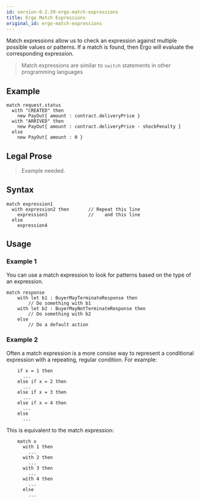 ```yaml
---
id: version-0.2.39-ergo-match-expressions
title: Ergo Match Expressions
original_id: ergo-match-expressions
---
```


Match expressions allow us to check an expression against multiple
possible values or patterns. If a match is found, then Ergo will
evaluate the corresponding expression.

> Match expressions are similar to `switch` statements in other
> programming languages

Example
-------

``` {.sourceCode .js}
match request.status
  with "CREATED" then
    new PayOut{ amount : contract.deliveryPrice }
  with "ARRIVED" then
    new PayOut{ amount : contract.deliveryPrice - shockPenalty }
  else
    new PayOut{ amount : 0 }
```

Legal Prose
-----------

> Example needed.

Syntax
------

``` {.sourceCode .js}
match expression1        
  with expression2 then       // Repeat this line
    expression3               //    and this line
  else
    expression4         
```

Usage
-----

### Example 1

You can use a match expression to look for patterns based on the type of
an expression.

``` {.sourceCode .js}
match response
    with let b1 : BuyerMayTerminateResponse then
        // Do something with b1
    with let b2 : BuyerMayNotTerminateResponse then
        // Do something with b2
    else
        // Do a default action
```

### Example 2

Often a match expression is a more consise way to represent a
conditional expression with a repeating, regular condition. For example:

```
    if x = 1 then
      ...
    else if x = 2 then
      ...
    else if x = 3 then
      ...
    else if x = 4 then
      ...
    else
      ...
```

This is equivalent to the match expression:

```
    match x
      with 1 then
        ...
      with 2 then
        ...
      with 3 then
        ...
      with 4 then
        ...
      else
        ...
```